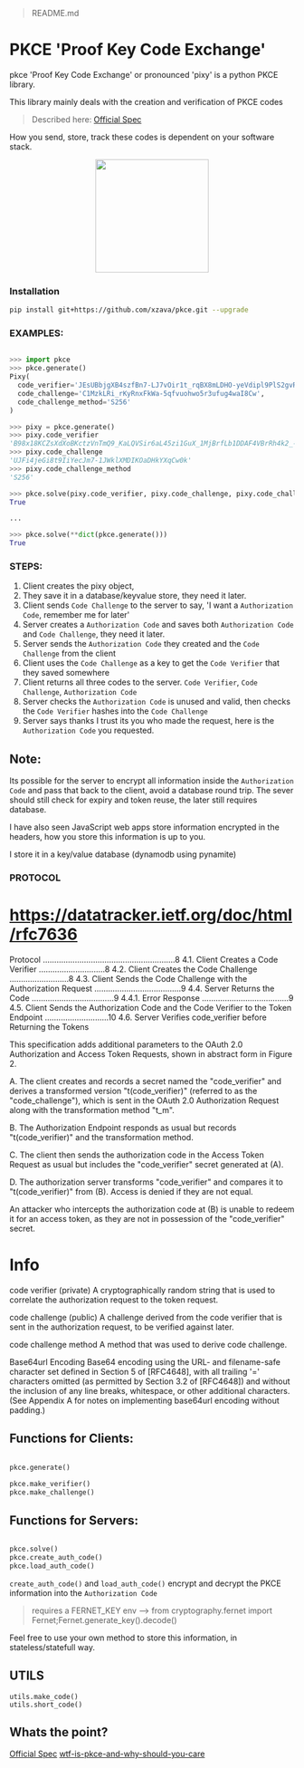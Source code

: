 > README.md


# PKCE 'Proof Key Code Exchange' 

pkce 'Proof Key Code Exchange' or pronounced 'pixy' is a python PKCE library.

This library mainly deals with the creation and verification of PKCE codes

> Described here: [Official Spec](https://datatracker.ietf.org/doc/html/rfc7636)

How you send, store, track these codes is dependent on your software stack.

<p align="center">
  <img height="200px" src="https://raw.githubusercontent.com/xzava/pkce/main/docs/pixy2.png">
</p>


### Installation

```bash
pip install git+https://github.com/xzava/pkce.git --upgrade
```

### EXAMPLES:


```python

>>> import pkce
>>> pkce.generate()
Pixy(
  code_verifier='JEsUBbjgXB4szfBn7-LJ7vOir1t_rqBX8mLDHO-yeVdipl9PlS2gvRAPQsldb8MtkVZ_azGtqtQfn6dvRPPlgsWHDLr3HcLjEuuW9yq58Mgj7XW0lhwImt1smVdjF879',
  code_challenge='C1MzkLRi_rKyRnxFkWa-5qfvuohwo5r3ufug4waI8Cw',
  code_challenge_method='S256'
)

>>> pixy = pkce.generate()
>>> pixy.code_verifier
'B98x18KCZsXdXoBKctzVnTmQ9_KaLQVSir6aL45zi1GuX_1MjBrfLb1DDAF4VBrRh4k2_-Fd9TTpSMWwYQki5P-bIfRoHsANtkqQofHe0xvut3SjQAzronvoIqlgftBl'
>>> pixy.code_challenge
'UJFi4jeGi8t9IiYecJm7-1JWklXMDIKOaDHkYXqCw0k'
>>> pixy.code_challenge_method
'S256'

>>> pkce.solve(pixy.code_verifier, pixy.code_challenge, pixy.code_challenge_method)
True

...

>>> pkce.solve(**dict(pkce.generate()))
True
```


### STEPS:

1. Client creates the pixy object,
2. They save it in a database/keyvalue store, they need it later.
3. Client sends `Code Challenge` to the server to say, 'I want a `Authorization Code`, remember me for later'
4. Server creates a `Authorization Code` and saves both `Authorization Code` and `Code Challenge`, they need it later. 
5. Server sends the `Authorization Code` they created and the `Code Challenge` from the client
6. Client uses the `Code Challenge`  as a key to get the `Code Verifier` that they saved somewhere
7. Client returns all three codes to the server. `Code Verifier`, `Code Challenge`, `Authorization Code`
8. Server checks the `Authorization Code` is unused and valid, then checks the `Code Verifier` hashes into the `Code Challenge`
9. Server says thanks I trust its you who made the request, here is the `Authorization Code` you requested.


## Note:

Its possible for the server to encrypt all information inside the `Authorization Code` and pass that back to the client, avoid a database round trip.
The sever should still check for expiry and token reuse, the later still requires database.

I have also seen JavaScript web apps store information encrypted in the headers, how you store this information is up to you.

I store it in a key/value database (dynamodb using pynamite)


### PROTOCOL

# https://datatracker.ietf.org/doc/html/rfc7636
Protocol ..........................................................8
  4.1. Client Creates a Code Verifier .............................8
  4.2. Client Creates the Code Challenge ..........................8
  4.3. Client Sends the Code Challenge with the
     Authorization Request ......................................9
  4.4. Server Returns the Code ....................................9
     4.4.1. Error Response ......................................9
  4.5. Client Sends the Authorization Code and the Code
     Verifier to the Token Endpoint ............................10
  4.6. Server Verifies code_verifier before Returning the Tokens 


This specification adds additional parameters to the OAuth 2.0
Authorization and Access Token Requests, shown in abstract form in
Figure 2.

A. The client creates and records a secret named the "code_verifier"
  and derives a transformed version "t(code_verifier)" (referred to
  as the "code_challenge"), which is sent in the OAuth 2.0
  Authorization Request along with the transformation method "t_m".

B. The Authorization Endpoint responds as usual but records
  "t(code_verifier)" and the transformation method.

C. The client then sends the authorization code in the Access Token
  Request as usual but includes the "code_verifier" secret generated
  at (A).

D. The authorization server transforms "code_verifier" and compares
  it to "t(code_verifier)" from (B).  Access is denied if they are
  not equal.

An attacker who intercepts the authorization code at (B) is unable to
redeem it for an access token, as they are not in possession of the
"code_verifier" secret.


Info
=========

code verifier (private) 
  A cryptographically random string that is used to correlate the
  authorization request to the token request.

code challenge (public) 
  A challenge derived from the code verifier that is sent in the
  authorization request, to be verified against later.

code challenge method
  A method that was used to derive code challenge.

Base64url Encoding
  Base64 encoding using the URL- and filename-safe character set
  defined in Section 5 of [RFC4648], with all trailing '='
  characters omitted (as permitted by Section 3.2 of [RFC4648]) and
  without the inclusion of any line breaks, whitespace, or other
  additional characters.  (See Appendix A for notes on implementing
  base64url encoding without padding.)



## Functions for Clients:

```python

pkce.generate()

pkce.make_verifier()
pkce.make_challenge()


```


## Functions for Servers:

```python

pkce.solve()
pkce.create_auth_code()
pkce.load_auth_code()

```

`create_auth_code()` and `load_auth_code()` encrypt and decrypt the PKCE information into the `Authorization Code`

> requires a FERNET_KEY env --> from cryptography.fernet import Fernet;Fernet.generate_key().decode()

Feel free to use your own method to store this information, in stateless/statefull way.

## UTILS

```
utils.make_code()
utils.short_code()
```

## Whats the point?

[Official Spec](https://datatracker.ietf.org/doc/html/rfc7636)
[wtf-is-pkce-and-why-should-you-care](https://dzone.com/articles/what-is-pkce)




<!-- 
```

[Create a venv first]

git clone https://github.com/xzava/pynamite.git
cd pynamite

python setup.py develop
python setup.py develop pynamite[testing]

pip install -r requirements_dev.txt


python -m pytest


python setup.py develop --uninstall


python setup.py develop easy_install pynamite[testing]
```


```
pip install git+https://github.com/xzava/pynamite.git --upgrade
pip uninstall pynamite

python setup.py develop --uninstall

``` -->